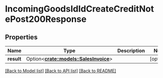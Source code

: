 # IncomingGoodsIdIdCreateCreditNotePost200Response

## Properties

Name | Type | Description | Notes
------------ | ------------- | ------------- | -------------
**result** | Option<[**crate::models::SalesInvoice**](salesInvoice.md)> |  | [optional]

[[Back to Model list]](../README.md#documentation-for-models) [[Back to API list]](../README.md#documentation-for-api-endpoints) [[Back to README]](../README.md)


